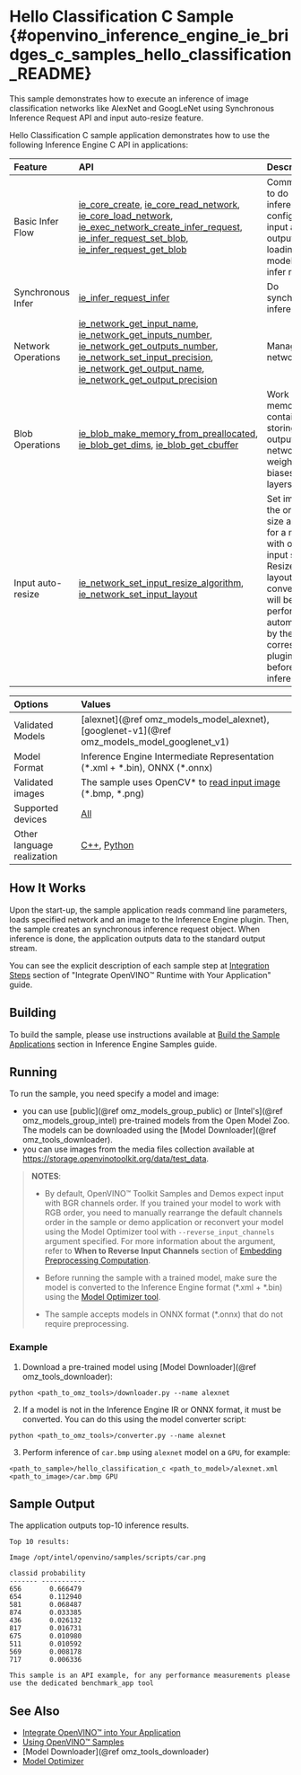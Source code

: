 # Hello Classification C Sample {#openvino_inference_engine_ie_bridges_c_samples_hello_classification_README}

This sample demonstrates how to execute an inference of image classification networks like AlexNet and GoogLeNet using Synchronous Inference Request API and input auto-resize feature.

Hello Classification C sample application demonstrates how to use the following Inference Engine C API in applications:

| Feature    | API  | Description |
|:---     |:--- |:---
| Basic Infer Flow | [ie_core_create], [ie_core_read_network], [ie_core_load_network], [ie_exec_network_create_infer_request], [ie_infer_request_set_blob], [ie_infer_request_get_blob]  | Common API to do inference: configure input and output blobs, loading model, create infer request
| Synchronous Infer | [ie_infer_request_infer] | Do synchronous inference
| Network Operations | [ie_network_get_input_name], [ie_network_get_inputs_number], [ie_network_get_outputs_number], [ie_network_set_input_precision], [ie_network_get_output_name], [ie_network_get_output_precision] |  Managing of network
| Blob Operations| [ie_blob_make_memory_from_preallocated], [ie_blob_get_dims], [ie_blob_get_cbuffer]   | Work with memory container for storing inputs, outputs of the network, weights and biases of the layers
| Input auto-resize | [ie_network_set_input_resize_algorithm], [ie_network_set_input_layout] | Set image of the original size as input for a network with other input size. Resize and layout conversions will be performed automatically by the corresponding plugin just before inference

| Options  | Values |
|:---                              |:---
| Validated Models                 | [alexnet](@ref omz_models_model_alexnet), [googlenet-v1](@ref omz_models_model_googlenet_v1)
| Model Format                     | Inference Engine Intermediate Representation (\*.xml + \*.bin), ONNX (\*.onnx)
| Validated images                 | The sample uses OpenCV\* to [read input image](https://docs.opencv.org/master/d4/da8/group__imgcodecs.html#ga288b8b3da0892bd651fce07b3bbd3a56) (\*.bmp, \*.png)
| Supported devices                | [All](../../../../docs/OV_Runtime_UG/supported_plugins/Supported_Devices.md) |
| Other language realization       | [C++](../../../../samples/cpp/hello_classification/README.md), [Python](../../../../samples/python/hello_classification/README.md) |

## How It Works

Upon the start-up, the sample application reads command line parameters, loads specified network and an image to the Inference Engine plugin.
Then, the sample creates an synchronous inference request object. When inference is done, the application outputs data to the standard output stream.

You can see the explicit description of
each sample step at [Integration Steps](../../../../docs/OV_Runtime_UG/integrate_with_your_application.md) section of "Integrate OpenVINO™ Runtime with Your Application" guide.

## Building

To build the sample, please use instructions available at [Build the Sample Applications](../../../../docs/OV_Runtime_UG/Samples_Overview.md) section in Inference Engine Samples guide.

## Running

To run the sample, you need specify a model and image:

- you can use [public](@ref omz_models_group_public) or [Intel's](@ref omz_models_group_intel) pre-trained models from the Open Model Zoo. The models can be downloaded using the [Model Downloader](@ref omz_tools_downloader).
- you can use images from the media files collection available at https://storage.openvinotoolkit.org/data/test_data.

> **NOTES**:
>
> - By default, OpenVINO™ Toolkit Samples and Demos expect input with BGR channels order. If you trained your model to work with RGB order, you need to manually rearrange the default channels order in the sample or demo application or reconvert your model using the Model Optimizer tool with `--reverse_input_channels` argument specified. For more information about the argument, refer to **When to Reverse Input Channels** section of [Embedding Preprocessing Computation](../../../../docs/MO_DG/prepare_model/convert_model/Converting_Model.md).
>
> - Before running the sample with a trained model, make sure the model is converted to the Inference Engine format (\*.xml + \*.bin) using the [Model Optimizer tool](../../../../docs/MO_DG/Deep_Learning_Model_Optimizer_DevGuide.md).
>
> - The sample accepts models in ONNX format (\*.onnx) that do not require preprocessing.

### Example
1. Download a pre-trained model using [Model Downloader](@ref omz_tools_downloader):
```
python <path_to_omz_tools>/downloader.py --name alexnet
```

2. If a model is not in the Inference Engine IR or ONNX format, it must be converted. You can do this using the model converter script:

```
python <path_to_omz_tools>/converter.py --name alexnet
```

3. Perform inference of `car.bmp` using `alexnet` model on a `GPU`, for example:

```
<path_to_sample>/hello_classification_c <path_to_model>/alexnet.xml <path_to_image>/car.bmp GPU
```

## Sample Output

The application outputs top-10 inference results.

```
Top 10 results:

Image /opt/intel/openvino/samples/scripts/car.png

classid probability
------- -----------
656       0.666479
654       0.112940
581       0.068487
874       0.033385
436       0.026132
817       0.016731
675       0.010980
511       0.010592
569       0.008178
717       0.006336

This sample is an API example, for any performance measurements please use the dedicated benchmark_app tool
```

## See Also

- [Integrate OpenVINO™ into Your Application](../../../../docs/OV_Runtime_UG/integrate_with_your_application.md)
- [Using OpenVINO™ Samples](../../../../docs/OV_Runtime_UG/Samples_Overview.md)
- [Model Downloader](@ref omz_tools_downloader)
- [Model Optimizer](../../../../docs/MO_DG/Deep_Learning_Model_Optimizer_DevGuide.md)

[ie_core_create]:https://docs.openvino.ai/latest/ie_c_api/group__Core.html#gaab73c7ee3704c742eaac457636259541
[ie_core_read_network]:https://docs.openvino.ai/latest/ie_c_api/group__Core.html#gaa40803295255b3926a3d1b8924f26c29
[ie_network_get_input_name]:https://docs.openvino.ai/latest/ie_c_api/group__Network.html#ga36b0c28dfab6db2bfcc2941fd57fbf6d
[ie_network_set_input_precision]:https://docs.openvino.ai/latest/ie_c_api/group__Network.html#gadd99b7cc98b3c33daa2095b8a29f66d7
[ie_network_get_output_name]:https://docs.openvino.ai/latest/ie_c_api/group__Network.html#ga1feabc49576db24d9821a150b2b50a6c
[ie_network_get_output_precision]:https://docs.openvino.ai/latest/ie_c_api/group__Network.html#gaeaa7f1fb8f56956fc492cd9207235984
[ie_core_load_network]:https://docs.openvino.ai/latest/ie_c_api/group__Core.html#ga318d4b0214b8a3fd33f9e44170befcc5
[ie_exec_network_create_infer_request]:https://docs.openvino.ai/latest/ie_c_api/group__ExecutableNetwork.html#gae72247391c1429a18c367594a4b7db9f
[ie_blob_make_memory_from_preallocated]:https://docs.openvino.ai/latest/ie_c_api/group__Blob.html#ga7a874d46375e10fa1a7e8e3d7e1c9c9c
[ie_infer_request_set_blob]:https://docs.openvino.ai/latest/ie_c_api/group__InferRequest.html#ga891c2d475501bba761148a0c3faca196
[ie_infer_request_infer]:https://docs.openvino.ai/latest/ie_c_api/group__InferRequest.html#gac6c6fcb67ccb4d0ec9ad1c63a5bee7b6
[ie_infer_request_get_blob]:https://docs.openvino.ai/latest/ie_c_api/group__InferRequest.html#ga6cd04044ea95987260037bfe17ce1a2d
[ie_blob_get_dims]:https://docs.openvino.ai/latest/ie_c_api/group__Blob.html#ga25d93efd7ec1052a8896ac61cc14c30a
[ie_blob_get_cbuffer]:https://docs.openvino.ai/latest/ie_c_api/group__Blob.html#gaf6b4a110b4c5723dcbde135328b3620a
[ie_network_set_input_resize_algorithm]:https://docs.openvino.ai/latest/ie_c_api/group__Network.html#ga46ab3b3a06359f2b77f58bdd6e8a5492
[ie_network_set_input_layout]:https://docs.openvino.ai/latest/ie_c_api/group__Network.html#ga27ea9f92290e0b2cdedbe8a85feb4c01
[ie_network_get_inputs_number]:https://docs.openvino.ai/latest/ie_c_api/group__Network.html#ga6a3349bca66c4ba8b41a434061fccf52
[ie_network_get_outputs_number]:https://docs.openvino.ai/latest/ie_c_api/group__Network.html#ga869b8c309797f1e09f73ddffd1b57509
